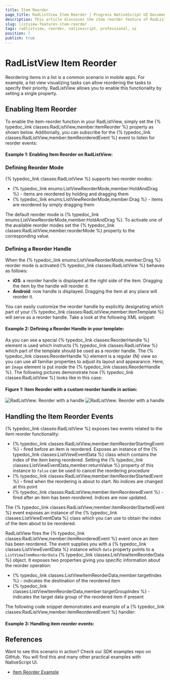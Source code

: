 ```yaml
---
title: Item Reorder
page_title: RadListView Item Reorder | Progress NativeScript UI Documentation
description: This article discusses the item reorder feature of RadListView.
slug: listview-features-item-reorder
tags: radlistview, reorder, nativescript, professional, ui
position: 7
publish: true
---
```

# RadListView Item Reorder
Reordering items in a list is a common scenario in mobile apps. For example, a list view visualizing tasks can allow reordering the tasks to specify their priority. RadListView allows you to enable this functionality by setting a single property.

## Enabling Item Reorder
To enable the item-reorder function in your RadListView, simply set the {% typedoc_link classes:RadListView,member:itemReorder %} property as shown below. Additionally, you can subscribe for the {% typedoc_link classes:RadListView,member:itemReorderedEvent %} event to listen for reorder events:

#### __Example 1: Enabling Item Reorder on RadListView:__
<snippet id='listview-item-reorder-xml'/>

### Defining Reorder Mode
{% typedoc_link classes:RadListView %} supports two reorder modes:

* {% typedoc_link enums:ListViewReorderMode,member:HoldAndDrag %} - items are reordered by holding and dragging them
* {% typedoc_link enums:ListViewReorderMode,member:Drag %} - items are reordered by simply dragging them

The default reorder mode is {% typedoc_link enums:ListViewReorderMode,member:HoldAndDrag %}. To activate one of the available reorder modes set the {% typedoc_link classes:RadListView,member:reorderMode %} property to the corresponding value.

### Defining a Reorder Handle
When the {% typedoc_link enums:ListViewReorderMode,member:Drag %} reorder mode is activated {% typedoc_link classes:RadListView %} behaves as follows:

* **iOS**: a reorder handle is displayed at the right side of the item. Dragging the item by the handle will reorder it.
* **Android**: now handle is displayed. Dragging the item at any place will reorder it.

You can easily customize the reorder handle by explicitly designating which part of your {% typedoc_link classes:RadListView,member:itemTemplate %} will serve as a reorder handle. Take a look at the following XML snippet:

#### __Example 2: Defining a Reorder Handle in your template:__
<snippet id='listview-item-reorder-handle-xml'/>

As you can see a special {% typedoc_link classes:ReorderHandle %} element is used which instructs {% typedoc_link classes:RadListView %} which part of the template should be used as a reorder handle. The {% typedoc_link classes:ReorderHandle %} element is a regular {N} view so you can use all familiar properties to adjust its layout and appearance. Here, an `Image` element is put inside the {% typedoc_link classes:ReorderHandle %}.
The following pictures demonstrate how {% typedoc_link classes:RadListView %} looks like in this case:

#### __Figure 1: Item Reorder with a custom reorder handle in action:__
![RadListView: Reorder with a handle](../../img/ns_ui/list-view-item-reorder_2.png "Android")  ![RadListView: Reorder with a handle](../../img/ns_ui/list-view-item-reorder_3.png "iOS")

## Handling the Item Reorder Events
{% typedoc_link classes:RadListView %} exposes two events related to the item reorder functionality:

* {% typedoc_link classes:RadListView,member:itemReorderStartingEvent %} - fired before an item is reordered. Exposes an instance of the {% typedoc_link classes:ListViewEventData %} class which contains the index of the item being reordered. Setting the {% typedoc_link classes:ListViewEventData,member:returnValue %} property of this instance to `false` can be used to cancel the reordering procedure
* {% typedoc_link classes:RadListView,member:itemReorderStartedEvent %} - fired when the reordering is about to start. No indices are changed at this point
* {% typedoc_link classes:RadListView,member:itemReorderedEvent %} - fired after an item has been reordered. Indices are now updated.

The {% typedoc_link classes:RadListView,member:itemReorderStartedEvent %} event exposes an instance of the {% typedoc_link classes:ListViewEventData %} class which you can use to obtain the index of the item about to be reordered.

RadListView fires the {% typedoc_link classes:RadListView,member:itemReorderedEvent %} event once an item has been reordered. The event supplies you with a {% typedoc_link classes:ListViewEventData %} instance which `data` property points to a `ListViewItemReorderData` {% typedoc_link classes:ListViewItemReorderData %} object. It exposes two properties giving you specific information about the reorder operation:

* {% typedoc_link classes:ListViewItemReorderData,member:targetIndex %} - indicates the destination of the reordered item
* {% typedoc_link classes:ListViewItemReorderData,member:targetGroupIndex %} - indicates the target data group of the reordered item if present

The following code snippet demonstrates and example of a {% typedoc_link classes:RadListView,member:itemReorderedEvent %} handler:

#### __Example 3: Handling item reorder events:__
<snippet id='listview-item-reorder-handler'/>

## References
Want to see this scenario in action?
Check our SDK examples repo on GitHub. You will find this and many other practical examples with NativeScript UI.

* [Item Reorder Example](https://github.com/NativeScript/nativescript-ui-samples/tree/master/listview/app/examples/item-reorder)
